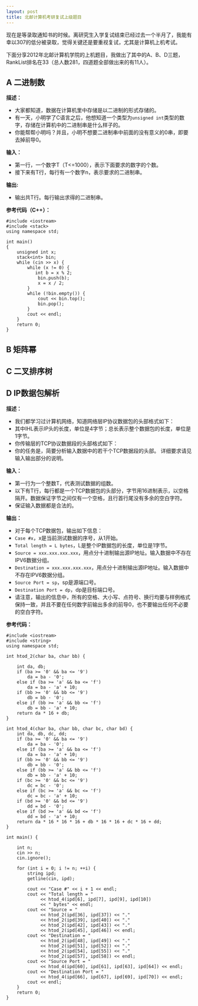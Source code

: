 ```yaml
---
layout: post
title: 北邮计算机考研复试上级题目
---
```


现在是等录取通知书的时候。离研究生入学复试结束已经过去一个半月了，我能有幸以307的低分被录取，觉得关键还是要重视复试，尤其是计算机上机考试。

下面分享2012年北邮计算机学院的上机题目，我做出了其中的A、B、D三题，RankList排名在33（总人数281，四道题全部做出来的有11人）。

## A 二进制数 ##

**描述：**

- 大家都知道，数据在计算机里中存储是以二进制的形式存储的。
- 有一天，小明学了C语言之后，他想知道一个类型为`unsigned int`类型的数字，存储在计算机中的二进制串是什么样子的。
- 你能帮帮小明吗？并且，小明不想要二进制串中前面的没有意义的0串，即要去掉前导0。

**输入：**

- 第一行，一个数字T（T<=1000），表示下面要求的数字的个数。
- 接下来有T行，每行有一个数字n，表示要求的二进制串。

**输出:**

- 输出共T行。每行输出求得的二进制串。

**参考代码（C++）：**

    #include <iostream>
    #include <stack>
    using namespace std;

    int main()
    {
        unsigned int x;
        stack<int> bin;
        while (cin >> x) {
            while (x != 0) {
               int b = x % 2;
                bin.push(b);
                x = x / 2;
            }
            while (!bin.empty()) {
                cout << bin.top();
                bin.pop();
            }
            cout << endl;
        }
        return 0;
    }

## B 矩阵幂 ##

## C 二叉排序树 ##

## D IP数据包解析 ##

**描述：**

- 我们都学习过计算机网络，知道网络层IP协议数据包的头部格式如下：
- 其中IHL表示IP头的长度，单位是4字节；总长表示整个数据包的长度，单位是1字节。
- 你传输层的TCP协议数据段的头部格式如下：
- 你的任务是，简要分析输入数据中的若干个TCP数据段的头部。 详细要求请见输入输出部分的说明。

**输入：**

- 第一行为一个整数T，代表测试数据的组数。
- 以下有T行，每行都是一个TCP数据包的头部分，字节用16进制表示，以空格隔开。数据保证字节之间仅有一个空格，且行首行尾没有多余的空白字符。
- 保证输入数据都是合法的。

**输出：**

- 对于每个TCP数据包，输出如下信息：
- `Case #x`，x是当前测试数据的序号，从1开始。
- `Total length = L bytes`，L是整个IP数据包的长度，单位是1字节。
- `Source = xxx.xxx.xxx.xxx`，用点分十进制输出源IP地址。输入数据中不存在IPV6数据分组。
- `Destination = xxx.xxx.xxx.xxx`，用点分十进制输出源IP地址。输入数据中不存在IPV6数据分组。
- `Source Port = sp`，sp是源端口号。
- `Destination Port = dp`，dp是目标端口号。
- 请注意，输出的信息中，所有的空格、大小写、点符号、换行均要与样例格式保持一致，并且不要在任何数字前输出多余的前导0，也不要输出任何不必要的空白字符。

**参考代码：**

    #include <iostream>
    #include <string>
    using namespace std;

    int htod_2(char ba, char bb) {

        int da, db;
        if (ba >= '0' && ba <= '9')
            da = ba - '0';
        else if (ba >= 'a' && ba <= 'f')
            da = ba - 'a' + 10;
        if (bb >= '0' && bb <= '9')
            db = bb - '0';
        else if (bb >= 'a' && bb <= 'f')
            db = bb - 'a' + 10;
        return da * 16 + db;
    }

    int htod_4(char ba, char bb, char bc, char bd) {
        int da, db, dc, dd;
        if (ba >= '0' && ba <= '9')
            da = ba - '0';
        else if (ba >= 'a' && ba <= 'f')
            da = ba - 'a' + 10;
        if (bb >= '0' && bb <= '9')
            db = bb - '0';
        else if (bb >= 'a' && bb <= 'f')
            db = bb - 'a' + 10;
        if (bc >= '0' && bc <= '9')
            dc = bc - '0';
        else if (bc >= 'a' && bc <= 'f')
            dc = bc - 'a' + 10;
        if (bd >= '0' && bd <= '9')
            dd = bd - '0';
        else if (bd >= 'a' && bd <= 'f')
            dd = bd - 'a' + 10;
        return da * 16 * 16 * 16 + db * 16 * 16 + dc * 16 + dd;
    }

    int main() {

        int n;
        cin >> n;
        cin.ignore();

        for (int i = 0; i != n; ++i) {
            string ipd;
            getline(cin, ipd);

            cout << "Case #" << i + 1 << endl;
            cout << "Total length = "
                 << htod_4(ipd[6], ipd[7], ipd[9], ipd[10])
                 << " bytes" << endl;
            cout << "Source = "
                 << htod_2(ipd[36], ipd[37]) << "."
                 << htod_2(ipd[39], ipd[40]) << "."
                 << htod_2(ipd[42], ipd[43]) << "."
                 << htod_2(ipd[45], ipd[46]) << endl;
            cout << "Destination = "
                 << htod_2(ipd[48], ipd[49]) << "."
                 << htod_2(ipd[51], ipd[52]) << "."
                 << htod_2(ipd[54], ipd[55]) << "."
                 << htod_2(ipd[57], ipd[58]) << endl;
            cout << "Source Port = "
                 << htod_4(ipd[60], ipd[61], ipd[63], ipd[64]) << endl;
            cout << "Destination Port = "
                 << htod_4(ipd[66], ipd[67], ipd[69], ipd[70]) << endl;
            cout << endl;
        }
        return 0;
    }


